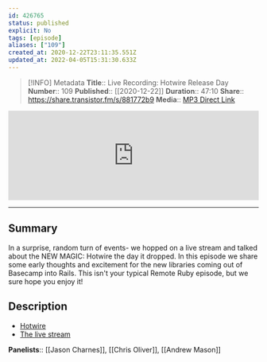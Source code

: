 ```yaml
---
id: 426765
status: published
explicit: No
tags: [episode]
aliases: ["109"]
created_at: 2020-12-22T23:11:35.551Z
updated_at: 2022-04-05T15:31:30.633Z
---
```


> [!INFO] Metadata
> **Title**:: Live Recording: Hotwire Release Day
> **Number**:: 109
> **Published**:: [[2020-12-22]]
> **Duration**:: 47:10
> **Share**:: <https://share.transistor.fm/s/881772b9>
> **Media**:: [MP3 Direct Link](https://dts.podtrac.com/redirect.mp3/media.transistor.fm/881772b9/a3789ebc.mp3)

<iframe width="100%" height="180" frameborder="no" scrolling="no" seamless src="https://share.transistor.fm/e/881772b9/dark"></iframe>

---

## Summary

In a surprise, random turn of events- we hopped on a live stream and talked about the NEW MAGIC: Hotwire the day it dropped. In this episode we share some early thoughts and excitement for the new libraries coming out of Basecamp into Rails. This isn't your typical Remote Ruby episode, but we sure hope you enjoy it!

## Description

- [Hotwire](https://hotwire.dev)
- [The live stream](https://www.youtube.com/watch?v=-SVv7KRWcAc&feature=youtu.be)

**Panelists**:: [[Jason Charnes]], [[Chris Oliver]], [[Andrew Mason]]
